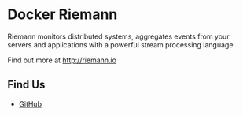 # Docker Riemann


Riemann monitors distributed systems, aggregates events from your servers and
applications with a powerful stream processing language.

Find out more at http://riemann.io

## Find Us

* [GitHub](https://github.com/guimaluf/docker-riemann)
